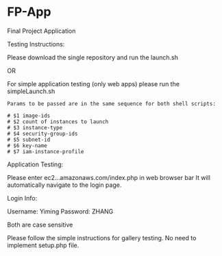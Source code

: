 # FP-App
Final Project Application

Testing Instructions:

Please download the single repository and run the launch.sh 

OR

For simple application testing (only web apps) please run the simpleLaunch.sh


	Params to be passed are in the same sequence for both shell scripts:

	# $1 image-ids
	# $2 count of instances to launch
	# $3 instance-type
	# $4 security-group-ids
	# $5 subnet-id
	# $6 key-name
	# $7 iam-instance-profile

Application Testing:

Please enter ec2...amazonaws.com/index.php in web browser bar 
It will automatically navigate to the login page. 

Login Info:

Username: Yiming
Password: ZHANG

Both are case sensitive

Please follow the simple instructions for gallery testing. 
No need to implement setup.php file.
